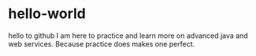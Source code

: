 # hello-world
hello to github
I am here to practice and learn more on advanced java and web services.
Because practice does makes one perfect. 
